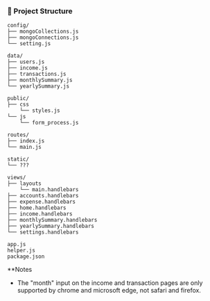 ### 📁 Project Structure

```
config/                 
├── mongoCollections.js
├── mongoConnections.js
└── setting.js

data/           
├── users.js
├── income.js
├── transactions.js
├── monthlySummary.js
└── yearlySummary.js

public/                 
├── css
    └── styles.js
└── js
    └── form_process.js

routes/                 
├── index.js
└── main.js

static/                 
└── ???

views/               
├── layouts
    └── main.handlebars
├── accounts.handlebars
├── expense.handlebars
├── home.handlebars
├── income.handlebars
├── monthlySummary.handlebars
├── yearlySummary.handlebars
└── settings.handlebars

app.js
helper.js           
package.json           
```

**Notes 
- The "month" input on the income and transaction pages are only supported by chrome and microsoft edge, not safari and firefox. 